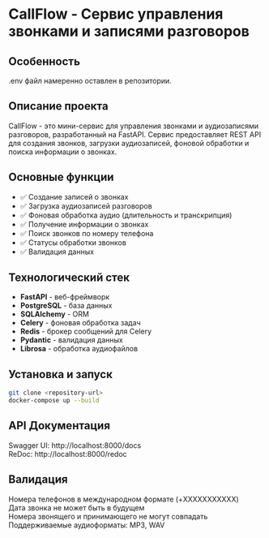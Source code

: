 # CallFlow - Сервис управления звонками и записями разговоров
## Особенность
.env файл намеренно оставлен в репозитории.

## Описание проекта

CallFlow - это мини-сервис для управления звонками и аудиозаписями разговоров, разработанный на FastAPI. Сервис предоставляет REST API для создания звонков, загрузки аудиозаписей, фоновой обработки и поиска информации о звонках.

## Основные функции

- ✅ Создание записей о звонках
- ✅ Загрузка аудиозаписей разговоров
- ✅ Фоновая обработка аудио (длительность и транскрипция)
- ✅ Получение информации о звонках
- ✅ Поиск звонков по номеру телефона
- ✅ Статусы обработки звонков
- ✅ Валидация данных

## Технологический стек

- **FastAPI** - веб-фреймворк
- **PostgreSQL** - база данных
- **SQLAlchemy** - ORM
- **Celery** - фоновая обработка задач
- **Redis** - брокер сообщений для Celery
- **Pydantic** - валидация данных
- **Librosa** - обработка аудиофайлов

## Установка и запуск

```bash
git clone <repository-url>
docker-compose up --build
```

## API Документация
Swagger UI: http://localhost:8000/docs  
ReDoc: http://localhost:8000/redoc

## Валидация
Номера телефонов в международном формате (+XXXXXXXXXXX)  
Дата звонка не может быть в будущем  
Номера звонящего и принимающего не могут совпадать  
Поддерживаемые аудиоформаты: MP3, WAV